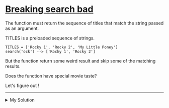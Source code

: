 # [Breaking search bad](https://www.codewars.com/kata/52cd53948d673a6e66000576)

The function must return the sequence of titles that match the string passed as an argument.

TITLES is a preloaded sequence of strings.

```
TITLES = ['Rocky 1', 'Rocky 2', 'My Little Poney']
search('ock') --> ['Rocky 1', 'Rocky 2']
```

But the function return some weird result and skip some of the matching results.

Does the function have special movie taste?

Let's figure out !

---

<details><summary>My Solution</summary>

```js
function search(searchTerm) {
  // A new regular expression object is created inside the filter function for each title in the TITLES array.
  return TITLES.filter((title) => new RegExp(searchTerm, "gi").test(title));
}
```

</details>
